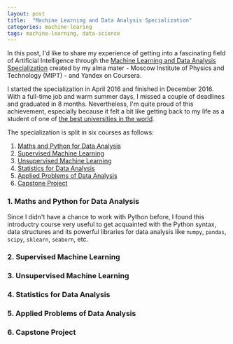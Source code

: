```yaml
---
layout: post
title:  "Machine Learning and Data Analysis Specialization"
categories: machine-learing
tags: machine-learning, data-science
---
```

In this post, I'd like to share my experience of getting into a fascinating field of Artificial Intelligence through the [Machine Learning and Data Analysis Specialization][mlda-link] created by my alma mater - Moscow Institute of Physics and Technology (MIPT) - and Yandex on Coursera.

I started the specialization in April 2016 and finished in December 2016. With a full-time job and warm summer days, I missed a couple of deadlines and graduated in 8 months. Nevertheless, I'm quite proud of this achievement, especially because it felt a bit like getting back to my life as a student of one of [the best universities in the world][mipt-best].

The specialization is split in six courses as follows:
1. [Maths and Python for Data Analysis](#1-maths-and-python-for-data-analysis)
2. [Supervised Machine Learning](#2-supervised-machine-learning)
3. [Unsupervised Machine Learning](#3-unsupervised-machine-learning)
4. [Statistics for Data Analysis](#4-statistics-for-data-analysis)
5. [Applied Problems of Data Analysis](#5-applied-problems-of-data-analysis)
6. [Capstone Project](#6-capstone-project)

### 1. Maths and Python for Data Analysis
Since I didn't have a chance to work with Python before, I found this introductry course very useful to get acquainted with the Python syntax, data structures and its powerful libraries for data analysis like `numpy`, `pandas`, `scipy`, `sklearn`, `seaborn`, etc.

### 2. Supervised Machine Learning

### 3. Unsupervised Machine Learning

### 4. Statistics for Data Analysis

### 5. Applied Problems of Data Analysis

### 6. Capstone Project

[mlda-link]: https://www.coursera.org/specializations/machine-learning-data-analysis
[mipt-best]: https://www.topuniversities.com/universities/moscow-institute-physics-technology-mipt-moscow-phystech
